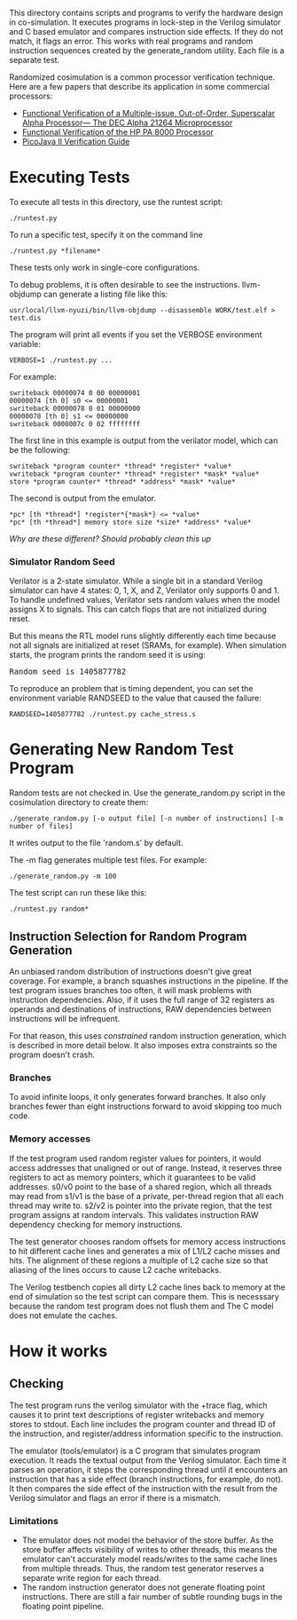 This directory contains scripts and programs to verify the hardware design in
co-simulation. It executes programs in lock-step in the Verilog simulator and C
based emulator and compares instruction side effects. If they do not match, it
flags an error. This works with real programs and random instruction sequences
created by the generate_random utility. Each file is a separate test.

Randomized cosimulation is a common processor verification technique. Here 
are a few papers that describe its application in some commercial processors:

* [Functional Verification of a Multiple-issue, Out-of-Order, Superscalar Alpha Processor— The DEC Alpha 21264 Microprocessor](http://www.cs.clemson.edu/~mark/464/21264.verification.pdf) 
* [Functional Verification of the HP PA 8000 Processor](http://www.cs.clemson.edu/~mark/464/hp8000.verification.pdf) 
* [PicoJava II Verification Guide](http://www1.pldworld.com/@xilinx/html/pds/HDL/picoJava-II/docs/pj2-verif-guide.pdf)

# Executing Tests

To execute all tests in this directory, use the runtest script:

    ./runtest.py

To run a specific test, specify it on the command line

    ./runtest.py *filename*

These tests only work in single-core configurations.

To debug problems, it is often desirable to see the instructions. llvm-objdump 
can generate a listing file like this:

    usr/local/llvm-nyuzi/bin/llvm-objdump --disassemble WORK/test.elf > test.dis

The program will print all events if you set the VERBOSE environment variable:

    VERBOSE=1 ./runtest.py ...

For example:

    swriteback 00000074 0 00 00000001
    00000074 [th 0] s0 <= 00000001
    swriteback 00000078 0 01 00000000
    00000078 [th 0] s1 <= 00000000
    swriteback 0000007c 0 02 ffffffff

The first line in this example is output from the verilator model, which can be the following:

    swriteback *program counter* *thread* *register* *value*
    vwriteback *program counter* *thread* *register* *mask* *value*
    store *program counter* *thread* *address* *mask* *value*

The second is output from the emulator.

    *pc* [th *thread*] *register*{*mask*} <= *value* 
    *pc* [th *thread*] memory store size *size* *address* *value*

*Why are these different? Should probably clean this up*

### Simulator Random Seed

Verilator is a 2-state simulator. While a single bit in a standard Verilog 
simulator can have 4 states: 0, 1, X, and Z, Verilator only supports 0 and 1. 
To handle undefined values, Verilator sets random values when the model assigns
X to signals. This can catch flops that are not initialized during reset.

But this means the RTL model runs slightly differently each time because
not all signals are initialized at reset (SRAMs, for example). When simulation
starts, the program prints the random seed it is using:

<pre>
Random seed is 1405877782
</pre>

To reproduce an problem that is timing dependent, you can set the environment 
variable RANDSEED to the value that caused the failure:

    RANDSEED=1405877782 ./runtest.py cache_stress.s

# Generating New Random Test Program
 
Random tests are not checked in. Use the generate_random.py script 
in the cosimulation directory to create them:

    ./generate_random.py [-o output file] [-n number of instructions] [-m number of files]

It writes output to the file 'random.s' by default. 

The -m flag generates multiple test files. For example:

    ./generate_random.py -m 100

The test script can run these like this:

    ./runtest.py random*

## Instruction Selection for Random Program Generation
 
An unbiased random distribution of instructions doesn't give great coverage. 
For example, a branch squashes instructions in the pipeline. If the test program 
issues branches too often, it will mask problems with instruction dependencies. 
Also, if it uses the full range of 32 registers as operands and destinations of 
instructions, RAW dependencies between instructions will be infrequent.

For that reason, this uses _constrained_ random instruction generation, which
is described in more detail below. It also imposes extra constraints so the
program doesn't crash.

### Branches

To avoid infinite loops, it only generates forward branches. It also only 
branches fewer than eight instructions forward to avoid skipping too much 
code.

### Memory accesses

If the test program used random register values for pointers, it would access
addresses that unaligned or out of range. Instead, it reserves three registers
to act as memory pointers, which it guarantees to be valid addresses. s0/v0
point to the base of a shared region, which all threads may read from s1/v1 is
the base of a private, per-thread region that all each thread may write to.
s2/v2 is pointer into the private region, that the test program assigns at
random intervals. This validates instruction RAW dependency checking for memory
instructions.

The test generator chooses random offsets for memory access instructions to
hit different cache lines and generates a mix of L1/L2 cache misses and hits.
The alignment of these regions a multiple of L2 cache size so that aliasing of
the lines occurs to cause L2 cache writebacks.

The Verilog testbench copies all dirty L2 cache lines back to memory at the end
of simulation so the test script can compare them. This is necesssary because 
the random test program does not flush them and The C model does not emulate 
the caches.

# How it works
## Checking

The test program runs the verilog simulator with the +trace flag, which
causes it to print text descriptions of register writebacks and memory stores
to stdout. Each line includes the program counter and thread ID of the
instruction, and register/address information specific to the instruction.

The emulator (tools/emulator) is a C program that simulates program execution.
It reads the textual output from the Verilog simulator. Each time it parses an 
operation, it steps the corresponding thread until it encounters an instruction 
that has a side effect (branch instructions, for example, do not). It then 
compares the side effect of the instruction with the result from the Verilog 
simulator and flags an error if there is a mismatch.

### Limitations
- The emulator does not model the behavior of the store buffer. As the store
  buffer affects visibility of writes to other threads, this means the emulator
  can't accurately model reads/writes to the same cache lines from multiple
  threads. Thus, the random test generator reserves a separate write region for
  each thread.
- The random instruction generator does not generate floating point
  instructions. There are still a fair number of subtle rounding bugs in the
  floating point pipeline.
